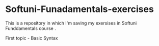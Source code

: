 # Softuni-Funadamentals-exercises
This is a repository in which I'm saving my exersises in Softuni Funddamentals course .

First topic - Basic Syntax
